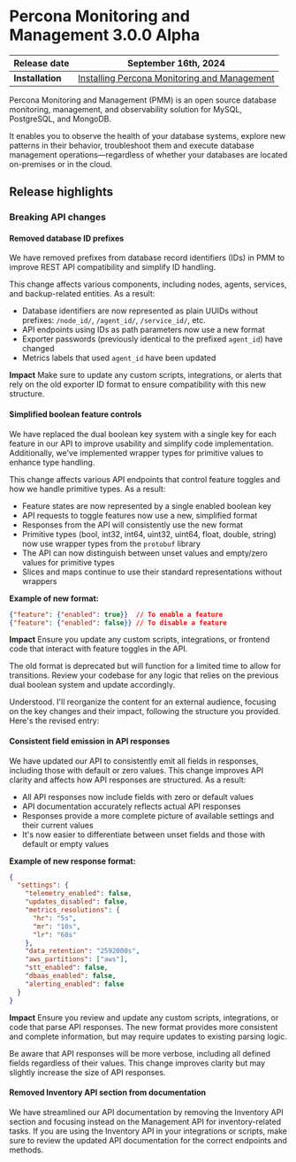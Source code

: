 # Percona Monitoring and Management 3.0.0 Alpha

| **Release date** | September 16th, 2024                                                                                   |
| ----------------- | ----------------------------------------------------------------------------------------------- |
| **Installation** | [Installing Percona Monitoring and Management](https://www.percona.com/software/pmm/quickstart) |

Percona Monitoring and Management (PMM) is an open source database monitoring, management, and observability solution for MySQL, PostgreSQL, and MongoDB.

It enables you to observe the health of your database systems, explore new patterns in their behavior, troubleshoot them and execute database management operations—regardless of whether your databases are located on-premises or in the cloud.

## Release highlights

### Breaking API changes

#### Removed database ID prefixes

We have removed prefixes from database record identifiers (IDs) in PMM to improve REST API compatibility and simplify ID handling.

This change affects various components, including nodes, agents, services, and backup-related entities. As a result:

- Database identifiers are now represented as plain UUIDs without prefixes: `/node_id/`, `/agent_id/`, `/service_id/`, etc.
- API endpoints using IDs as path parameters now use a new format
- Exporter passwords (previously identical to the prefixed `agent_id`) have changed
- Metrics labels that used `agent_id` have been updated

**Impact**
Make sure to update any custom scripts, integrations, or alerts that rely on the old exporter ID format to ensure compatibility with this new structure.

#### Simplified boolean feature controls

We have replaced the dual boolean key system with a single key for each feature in our API to improve usability and simplify code implementation.
Additionally, we've implemented wrapper types for primitive values to enhance type handling.

This change affects various API endpoints that control feature toggles and how we handle primitive types. As a result:

- Feature states are now represented by a single enabled boolean key
- API requests to toggle features now use a new, simplified format
- Responses from the API will consistently use the new format
- Primitive types (bool, int32, int64, uint32, uint64, float, double, string) now use wrapper types from the `protobuf` library
- The API can now distinguish between unset values and empty/zero values for primitive types
- Slices and maps continue to use their standard representations without wrappers

**Example of new format:**

```json
{"feature": {"enabled": true}}  // To enable a feature
{"feature": {"enabled": false}} // To disable a feature
```

**Impact**
Ensure you update any custom scripts, integrations, or frontend code that interact with feature toggles in the API. 

The old format is deprecated but will function for a limited time to allow for transitions. Review your codebase for any logic that relies on the previous dual boolean system and update accordingly.

Understood. I'll reorganize the content for an external audience, focusing on the key changes and their impact, following the structure you provided. Here's the revised entry:

#### Consistent field emission in API responses

We have updated our API to consistently emit all fields in responses, including those with default or zero values. This change improves API clarity and affects how API responses are structured. As a result:

- All API responses now include fields with zero or default values
- API documentation accurately reflects actual API responses
- Responses provide a more complete picture of available settings and their current values
- It's now easier to differentiate between unset fields and those with default or empty values

**Example of new response format:**

```json
{
  "settings": {
    "telemetry_enabled": false,
    "updates_disabled": false,
    "metrics_resolutions": {
      "hr": "5s",
      "mr": "10s",
      "lr": "60s"
    },
    "data_retention": "2592000s",
    "aws_partitions": ["aws"],
    "stt_enabled": false,
    "dbaas_enabled": false,
    "alerting_enabled": false
  }
}
```

**Impact**
Ensure you review and update any custom scripts, integrations, or code that parse API responses. The new format provides more consistent and complete information, but may require updates to existing parsing logic.

Be aware that API responses will be more verbose, including all defined fields regardless of their values. This change improves clarity but may slightly increase the size of API responses.

#### Removed Inventory API section from documentation

We have streamlined our API documentation by removing the Inventory API section and focusing instead on the Management API for inventory-related tasks. If you are using the Inventory API in your integrations or scripts, make sure to review the updated API documentation for the correct endpoints and methods.
